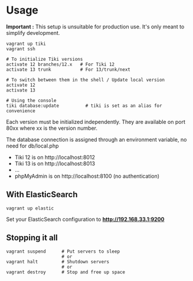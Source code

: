 # Usage

__Important :__ This setup is unsuitable for production use. It's only meant to simplify development.

```
vagrant up tiki
vagrant ssh

# To initialize Tiki versions
activate 12 branches/12.x   # For Tiki 12
activate 13 trunk           # For 13/trunk/next

# To switch between them in the shell / Update local version
activate 12
activate 13

# Using the console
tiki database:update          # tiki is set as an alias for convenience
```

Each version must be initialized independently. They are available on port 80xx where xx is the version number.

The database connection is assigned through an environment variable, no need for db/local.php

- Tiki 12 is on http://localhost:8012
- Tiki 13 is on http://localhost:8013
- ...
- phpMyAdmin is on http://localhost:8100 (no authentication)

## With ElasticSearch

```
vagrant up elastic
```

Set your ElasticSearch configuration to __http://192.168.33.1:9200__

## Stopping it all

```
vagrant suspend      # Put servers to sleep
                     # or
vagrant halt         # Shutdown servers
                     # or
vagrant destroy      # Stop and free up space
```
